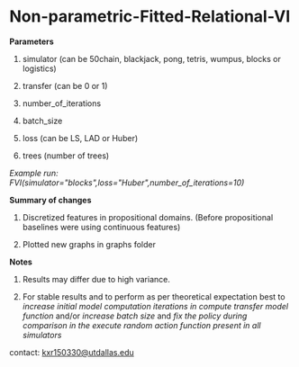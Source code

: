# Non-parametric-Fitted-Relational-VI


**Parameters**

1. simulator (can be 50chain, blackjack, pong, tetris, wumpus, blocks or logistics)

2. transfer (can be 0 or 1)

3. number_of_iterations

4. batch_size

5. loss (can be LS, LAD or Huber)

6. trees (number of trees)

*Example run: FVI(simulator="blocks",loss="Huber",number_of_iterations=10)*

**Summary of changes**

1. Discretized features in propositional domains. (Before propositional baselines were using continuous features)

2. Plotted new graphs in graphs folder

**Notes**

1. Results may differ due to high variance.

2. For stable results and to perform as per theoretical expectation best to *increase initial model computation iterations in compute transfer model function* and/or *increase batch size* and *fix the policy during comparison in the execute random action function present in all simulators*

contact: kxr150330@utdallas.edu
